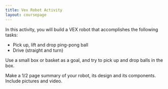 ```yaml
---
title: Vex Robot Activity
layout: coursepage
---
```


In this activity, you will build a VEX robot that accomplishes the following tasks:

- Pick up, lift and drop ping-pong ball
- Drive (straight and turn)

Use a small box or basket as a goal, and try to pick up and drop balls in the box.

Make a 1/2 page summary of your robot, its design and its components. Include pictures and video.
